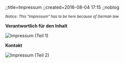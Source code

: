 ;;title=Impressum
;;created=2016-08-04 17:15
;;noblog

<p><em><small>Notice: This "Impressum" has to be here because of German law</small></em></p>

**Verantwortlich für den Inhalt**

<p><img src="about/impressum-1.png" alt="Impressum (Teil 1)" class="special" /></p>

**Kontakt**  

<p><img src="about/impressum-2.png" alt="Impressum (Teil 2)" class="special" /></p>